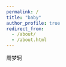 ```yaml
---
permalink: /
title: "baby"
author_profile: true
redirect_from: 
  - /about/
  - /about.html
---
```


周梦轲

